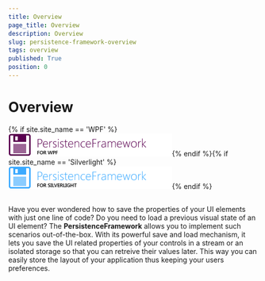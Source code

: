 ```yaml
---
title: Overview
page_title: Overview
description: Overview
slug: persistence-framework-overview
tags: overview
published: True
position: 0
---
```


# Overview



{% if site.site_name == 'WPF' %}![Rad Persistence Framework-WPF-Icon](images/RadPersistenceFramework-WPF-Icon.png){% endif %}{% if site.site_name == 'Silverlight' %}![Rad Persistence Framework-SL-Icon](images/RadPersistenceFramework-SL-Icon.png){% endif %}

## 

Have you ever wondered how to save the properties of your UI elements with just one line of code? Do you need to load a previous visual state of an UI element? The __PersistenceFramework__ allows you to implement such scenarios out-of-the-box. With its powerful save and load mechanism, it lets you save the UI related properties of your controls in a stream or an isolated storage so that you can retreive their values later. This way you can easily store the layout of your application thus keeping your users preferences.
